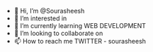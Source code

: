 - 👋 Hi, I’m @Sourasheesh
- 👀 I’m interested in 
- 🌱 I’m currently learning WEB DEVELOPMENT 
- 💞️ I’m looking to collaborate on 
- 📫 How to reach me TWITTER - sourasheesh

<!---
Sourasheesh/Sourasheesh is a ✨ special ✨ repository because its `README.md` (this file) appears on your GitHub profile.
You can click the Preview link to take a look at your changes.
--->
